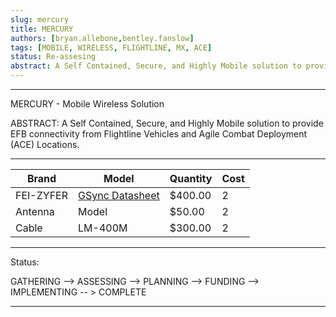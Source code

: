 ```yaml
---
slug: mercury
title: MERCURY
authors: [bryan.allebone,bentley.fanslow]
tags: [MOBILE, WIRELESS, FLIGHTLINE, MX, ACE]
status: Re-assesing
abstract: A Self Contained, Secure, and Highly Mobile solution to provide EFB connecvitity from Flightline Vehicles and Agile Combat Deployment (ACE) Deployments.
---
```


---

MERCURY - Mobile Wireless Solution

ABSTRACT: A Self Contained, Secure, and Highly Mobile solution to provide EFB connectivity from Flightline Vehicles and Agile Combat Deployment (ACE) Locations.

---

<!--truncate-->


|Brand  |Model  |Quantity   |Cost   |
|---    |---    |---    |---    |
|FEI-ZYFER  |[GSync Datasheet](https://fei-zyfer.com/wp-content/uploads/2021/03/391-8003B_GSync_Datasheet.pdf)  |$400.00    |2  |
|Antenna    |Model  |$50.00    |2    |
|Cable    |LM-400M  |$300.00    |2    |

---

Status:

GATHERING --> ASSESSING --> PLANNING --> FUNDING --> IMPLEMENTING -- > COMPLETE

---